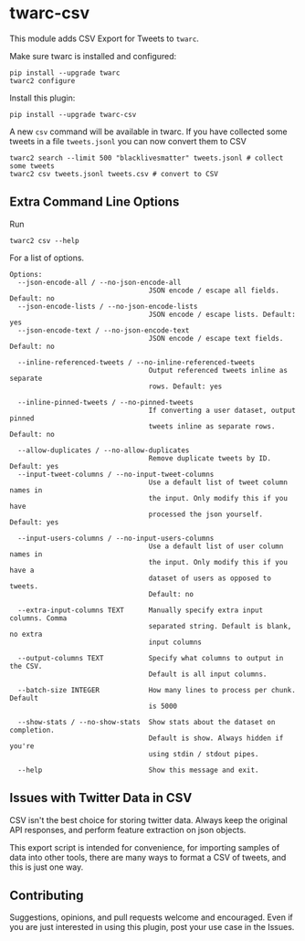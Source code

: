 # twarc-csv

This module adds CSV Export for Tweets to `twarc`.

Make sure twarc is installed and configured:

```
pip install --upgrade twarc
twarc2 configure
```

Install this plugin:

```
pip install --upgrade twarc-csv
```

A new `csv` command will be available in twarc. If you have collected some
tweets in a file `tweets.jsonl` you can now convert them to CSV

```
twarc2 search --limit 500 "blacklivesmatter" tweets.jsonl # collect some tweets
twarc2 csv tweets.jsonl tweets.csv # convert to CSV
```

## Extra Command Line Options

Run

```
twarc2 csv --help
```

For a list of options.

```
Options:
  --json-encode-all / --no-json-encode-all
                                  JSON encode / escape all fields. Default: no
  --json-encode-lists / --no-json-encode-lists
                                  JSON encode / escape lists. Default: yes
  --json-encode-text / --no-json-encode-text
                                  JSON encode / escape text fields. Default: no

  --inline-referenced-tweets / --no-inline-referenced-tweets
                                  Output referenced tweets inline as separate
                                  rows. Default: yes

  --inline-pinned-tweets / --no-pinned-tweets
                                  If converting a user dataset, output pinned
                                  tweets inline as separate rows. Default: no

  --allow-duplicates / --no-allow-duplicates
                                  Remove duplicate tweets by ID. Default: yes
  --input-tweet-columns / --no-input-tweet-columns
                                  Use a default list of tweet column names in
                                  the input. Only modify this if you have
                                  processed the json yourself. Default: yes

  --input-users-columns / --no-input-users-columns
                                  Use a default list of user column names in
                                  the input. Only modify this if you have a
                                  dataset of users as opposed to tweets.
                                  Default: no

  --extra-input-columns TEXT      Manually specify extra input columns. Comma
                                  separated string. Default is blank, no extra
                                  input columns

  --output-columns TEXT           Specify what columns to output in the CSV.
                                  Default is all input columns.

  --batch-size INTEGER            How many lines to process per chunk. Default
                                  is 5000

  --show-stats / --no-show-stats  Show stats about the dataset on completion.
                                  Default is show. Always hidden if you're
                                  using stdin / stdout pipes.

  --help                          Show this message and exit.
```

## Issues with Twitter Data in CSV

CSV isn't the best choice for storing twitter data. Always keep the original API responses, and perform feature extraction on json objects.

This export script is intended for convenience, for importing samples of data into other tools, there are many ways to format a CSV of tweets, and this is just one way.

## Contributing

Suggestions, opinions, and pull requests welcome and encouraged. Even if you are just interested in using this plugin, post your use case in the Issues.
